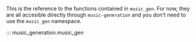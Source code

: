 This is the reference to the functions contained in
`music_gen`. For now, they are all accesible directly
through `music-generation` and you don't
need to use the `music_gen` namespace.

::: music_generation.music_gen
